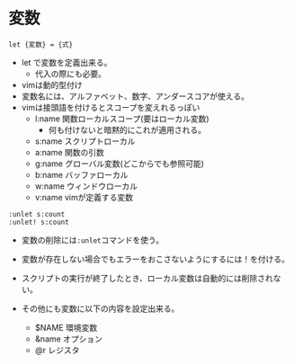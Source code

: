 # 変数
```vim
let {変数} = {式}
```
* let で変数を定義出来る。
    * 代入の際にも必要。
* vimは動的型付け
* 変数名には、アルファベット、数字、アンダースコアが使える。
* vimは接頭語を付けるとスコープを変えれるっぽい
    * l:name 関数ローカルスコープ(要はローカル変数)
        * 何も付けないと暗黙的にこれが適用される。
    * s:name スクリプトローカル
    * a:name 関数の引数
    * g:name グローバル変数(どこからでも参照可能)
    * b:name バッファローカル
    * w:name ウィンドウローカル
    * v:name vimが定義する変数
```vim
:unlet s:count
:unlet! s:count
```
* 変数の削除には`:unlet`コマンドを使う。
* 変数が存在しない場合でもエラーをおこさないようにするには！を付ける。
* スクリプトの実行が終了したとき、ローカル変数は自動的には削除されない。

* その他にも変数に以下の内容を設定出来る。
    * $NAME		環境変数
    * &name		オプション
    * @r		レジスタ
